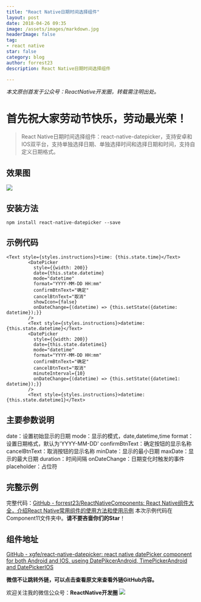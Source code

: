 ```yaml
---
title: "React Native日期时间选择组件"
layout: post
date: 2018-04-26 09:35
image: /assets/images/markdown.jpg
headerImage: false
tag:
- react native
star: false
category: blog
author: forrest23
description: React Native日期时间选择组件

---
```

*本文原创首发于公众号：ReactNative开发圈，转载需注明出处。*

# 首先祝大家劳动节快乐，劳动最光荣！
> React Native日期时间选择组件：react-native-datepicker，支持安卓和IOS双平台，支持单独选择日期、单独选择时间和选择日期和时间，支持自定义日期格式。  

## 效果图
![](http://pic.yupoo.com/forrest071/7c4b145f/cb633c17.gif)

## 安装方法
```
npm install react-native-datepicker --save
```

## 示例代码
```
<Text style={styles.instructions}>time: {this.state.time}</Text>
        <DatePicker
          style={{width: 200}}
          date={this.state.datetime}
          mode="datetime"
          format="YYYY-MM-DD HH:mm"
          confirmBtnText="确定"
          cancelBtnText="取消"
          showIcon={false}
          onDateChange={(datetime) => {this.setState({datetime: datetime});}}
        />
        <Text style={styles.instructions}>datetime: {this.state.datetime}</Text>
        <DatePicker
          style={{width: 200}}
          date={this.state.datetime1}
          mode="datetime"
          format="YYYY-MM-DD HH:mm"
          confirmBtnText="确定"
          cancelBtnText="取消"
          minuteInterval={10}
          onDateChange={(datetime) => {this.setState({datetime1: datetime});}}
        />
        <Text style={styles.instructions}>datetime: {this.state.datetime1}</Text>
```

## 主要参数说明
date：设置初始显示的日期
mode：显示的模式，date,datetime,time
format：设置日期格式，默认为'YYYY-MM-DD'
confirmBtnText：确定按钮的显示名称
cancelBtnText：取消按钮的显示名称
minDate：显示的最小日期
maxDate：显示的最大日期
duration：时间间隔
onDateChange：日期变化时触发的事件
placeholder：占位符

## 完整示例
完整代码：[GitHub - forrest23/ReactNativeComponents: React Native组件大全，介绍React Native常用组件的使用方法和使用示例](https://github.com/forrest23/ReactNativeComponents)
本次示例代码在 Component11文件夹中。**请不要吝啬你们的Star**！

## 组件地址
[GitHub - xgfe/react-native-datepicker: react native datePicker component for both Android and IOS, useing DatePikcerAndroid, TimePickerAndroid and DatePickerIOS](https://github.com/xgfe/react-native-datepicker)

**微信不让跳转外链，可以点击查看原文来查看外链GitHub内容。**

欢迎关注我的微信公众号：**ReactNative开发圈**
![](http://pic.yupoo.com/forrest071/GXPy4uDg/small.jpg)